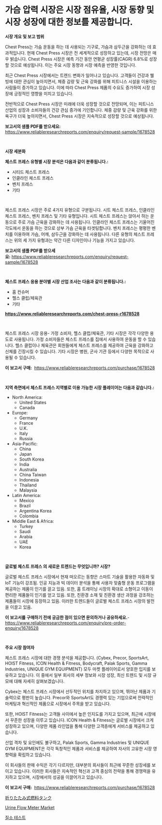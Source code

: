 <p><h1>가슴 압력 시장은 시장 점유율, 시장 동향 및 시장 성장에 대한 정보를 제공합니다.</h1></p><p><strong>시장 개요 및 보고 범위</strong></p>
<p><p>Chest Press는 가슴 운동을 하는 데 사용되는 기구로, 가슴과 삼두근을 강화하는 데 효과적입니다. 현재 Chest Press 시장은 전 세계적으로 성장하고 있는데, 시장 전망은 매우 밝습니다. Chest Press 시장은 예측 기간 동안 연평균 성장률(CAGR) 6.8%로 성장할 것으로 예상됩니다. 이는 주요 시장 동향과 시장 예측을 반영한 것입니다. </p><p>최근 Chest Press 시장에서는 트렌드 변화가 일어나고 있습니다. 고객들이 건강과 웰빙에 대한 관심이 높아지면서, 체중 감량 및 근육 강화를 위해 피트니스 시설을 이용하는 사람들이 증가하고 있습니다. 이에 따라 Chest Press 제품의 수요도 증가하여 시장 성장에 긍정적인 영향을 미치고 있습니다.</p><p>전반적으로 Chest Press 시장은 미래에 더욱 성장할 것으로 전망되며, 이는 피트니스 산업의 성장과 소비자들의 건강 관심 증가에 기인합니다. 체중 감량 및 근육 강화를 위한 욕구가 더욱 높아지면서, Chest Press 시장은 지속적으로 성장할 것으로 예상됩니다.</p></p>
<p><strong>보고서의 샘플 PDF를 받으세요:</strong> <a href="https://www.reliableresearchreports.com/enquiry/request-sample/1678528">https://www.reliableresearchreports.com/enquiry/request-sample/1678528</a></p>
<p>&nbsp;</p>
<p><strong>시장 세분화</strong></p>
<p><strong>체스트 프레스 유형별 시장 분석은 다음과 같이 분류됩니다.:</strong></p>
<p><ul><li>시티드 체스트 프레스</li><li>인클라인 체스트 프레스</li><li>벤치 프레스</li><li>기타</li></ul></p>
<p>&nbsp;</p>
<p><p>체스트 프레스 시장은 주로 4가지 유형으로 구분됩니다. 시트 체스트 프레스, 인클라인 체스트 프레스, 벤치 프레스 및 기타 유형입니다. 시트 체스트 프레스는 앉아서 하는 운동으로 주로 가슴 근육을 강화하는 데 사용됩니다. 인클라인 체스트 프레스는 기울어진 각도에서 운동을 하는 것으로 상부 가슴 근육을 타겟팅합니다. 벤치 프레스는 평평한 벤치를 이용하여 가슴, 어깨, 삼두근을 강화하는 데 사용됩니다. 다른 유형의 체스트 프레스는 위의 세 가지 유형과는 약간 다른 디자인이나 기능을 가지고 있습니다.</p></p>
<p><strong>보고서의 샘플 PDF를 받으세요:</strong>&nbsp;<a href="https://www.reliableresearchreports.com/enquiry/request-sample/1678528">https://www.reliableresearchreports.com/enquiry/request-sample/1678528</a></p>
<p>&nbsp;</p>
<p><strong> 체스트 프레스 응용 분야별 시장 산업 조사는 다음과 같이 분류됩니다.:</strong></p>
<p><ul><li>홈 컨슈머</li><li>헬스 클럽/체육관</li><li>기타</li></ul></p>
<p><strong><a href="https://www.reliableresearchreports.com/chest-press-r1678528">https://www.reliableresearchreports.com/chest-press-r1678528</a></strong></p>
<p>&nbsp;</p>
<p><p>체스트 프레스 시장 응용- 가정 소비자, 헬스 클럽/체육관, 기타 시장은 각각 다양한 용도로 사용됩니다. 가정 소비자들은 체스트 프레스를 집에서 사용하여 운동을 할 수 있습니다. 헬스 클럽이나 체육관은 회원들에게 체스트 프레스를 제공하여 근육을 강화하고 신체를 긴장시킬 수 있습니다. 기타 시장은 병원, 군사 기관 등에서 다양한 목적으로 사용될 수 있습니다.</p></p>
<p><strong>이 보고서 구매:</strong>&nbsp; <a href="https://www.reliableresearchreports.com/purchase/1678528">https://www.reliableresearchreports.com/purchase/1678528</a></p>
<p>&nbsp;</p>
<p><strong>지역 측면에서 체스트 프레스 지역별로 이용 가능한 시장 플레이어는 다음과 같습니다.:</strong></p>
<p><ul>
    <li>
        North America:
        <ul>
            <li>United States</li>
            <li>Canada</li>
        </ul>
    </li>
    <li>
        Europe:
        <ul>
            <li>Germany</li>
            <li>France</li>
            <li>U.K.</li>
            <li>Italy</li>
            <li>Russia</li>
        </ul>
    </li>
    <li>
        Asia-Pacific:
        <ul>
            <li>China</li>
            <li>Japan</li>
            <li>South Korea</li>
            <li>India</li>
            <li>Australia</li>
            <li>China Taiwan</li>
            <li>Indonesia</li>
            <li>Thailand</li>
            <li>Malaysia</li>
        </ul>
    </li>
    <li>
        Latin America:
        <ul>
            <li>Mexico</li>
            <li>Brazil</li>
            <li>Argentina Korea</li>
            <li>Colombia</li>
        </ul>
    </li>
    <li>
        Middle East & Africa:
        <ul>
            <li>Turkey</li>
            <li>Saudi</li>
            <li>Arabia</li>
            <li>UAE</li>
            <li>Korea</li>
        </ul>
    </li>
    </ul></p>
<p>&nbsp;</p>
<p><strong>글로벌 체스트 프레스 의 새로운 트렌드는 무엇입니까? 시장?</strong></p>
<p><p>글로벌 체스트 프레스 시장에서 현재 떠오르는 동향은 스마트 기술을 활용한 자동화 및 IoT 기능이 강조됨. 인공 지능과 빅 데이터 분석을 통해 사용자 맞춤형 운동 프로그램을 제공하는 제품이 인기를 끌고 있음. 또한, 홈 트레이닝 시장의 확대로 소형이고 이동이 편리한 제품들이 인기를 얻고 있음. 또한, 친환경 소재 및 친환경 생산 과정을 강조하는 제품들이 시장에 등장하고 있음. 이러한 트렌드들이 글로벌 체스트 프레스 시장의 발전을 이끌고 있음.</p></p>
<p><strong>이 보고서를 구매하기 전에 궁금한 점이 있으면 문의하거나 공유하세요.</strong>- <a href="https://www.reliableresearchreports.com/enquiry/pre-order-enquiry/1678528">https://www.reliableresearchreports.com/enquiry/pre-order-enquiry/1678528</a></p>
<p>&nbsp;</p>
<p><strong>주요 시장 참여자</strong></p>
<p><p>체스트 프레스 시장에 대한 경쟁 분석을 제공합니다. (Cybex, Precor, SportsArt, HOIST Fitness, ICON Health & Fitness, Bodycraft, Palak Sports, Gamma Industries, UNIQUE GYM EQUIPMENT) 모두 마켓 플레이어로서 양호한 입지를 보유하고 있습니다. 이 중에서 일부 회사의 세부 정보와 시장 성장, 최신 트렌드 및 시장 규모에 대해 자세히 살펴보겠습니다.</p><p>Cybex는 체스트 프레스 시장에서 선두적인 위치를 차지하고 있으며, 뛰어난 제품과 기술력으로 평판이 높습니다. Precor와 SportsArt도 경쟁력 있는 기업으로써 전략적인 마케팅과 혁신적인 제품으로 시장에서 주목을 받고 있습니다.</p><p>또한, HOIST Fitness는 고객들 사이에서 높은 인지도를 가지고 있으며, 최근에 시장에서 꾸준한 성장을 이루고 있습니다. ICON Health & Fitness는 글로벌 시장에서 크게 성장하고 있으며, 다양한 제품 라인업을 통해 다양한 고객층에게 서비스를 제공하고 있습니다.</p><p>산업 격차 및 요인에도 불구하고, Palak Sports, Gamma Industries 및 UNIQUE GYM EQUIPMENT은 각각 독창적인 제품과 서비스를 제공하여 자사의 고유한 시장 영향력을 확립하고 있습니다.</p><p>이 회사들의 판매 수익은 각기 다르지만, 대부분의 회사들이 최근에 꾸준한 성장세를 보이고 있습니다. 이러한 회사들은 지속적인 혁신과 고객 중심의 전략을 통해 경쟁력을 유지하고 있으며, 시장에서의 성공을 이끌어가고 있습니다.</p></p>
<p><strong>이 보고서 구매:</strong>&nbsp;&nbsp;<a href="https://www.reliableresearchreports.com/purchase/1678528">https://www.reliableresearchreports.com/purchase/1678528</a></p>
<p><p><a href="https://medium.com/@jerrycurtis23/%E3%82%B3%E3%83%A9%E3%83%97%E3%82%B7%E3%83%96%E3%83%AB%E7%87%83%E6%96%99%E3%82%BF%E3%83%B3%E3%82%AF%E5%B8%82%E5%A0%B4%E3%81%AF-%E5%B8%82%E5%A0%B4%E3%82%B7%E3%82%A7%E3%82%A2-%E3%82%B5%E3%82%A4%E3%82%BA-%E3%81%8A%E3%82%88%E3%81%B32031%E5%B9%B4%E3%81%BE%E3%81%A7%E3%81%AE%E4%BA%88%E6%B8%AC%E3%81%AB%E7%84%A6%E7%82%B9%E3%82%92%E5%BD%93%E3%81%A6%E3%81%A6%E3%81%84%E3%81%BE%E3%81%99-eed42adb1ee8">折りたたみ式燃料タンク</a></p><p><a href="https://github.com/Sinjinluong3e0awx2m195k76/Market-Research-Report-List-2/blob/main/urine-flow-meter-market.md">Urine Flow Meter Market</a></p><p><a href="https://medium.com/@goonfghyt6587/%EC%A7%88%EC%86%8C-%EC%8B%9C%ED%97%98-%EC%8B%9C%EC%9E%A5-%EA%B7%9C%EB%AA%A8%EB%8A%94-%EC%84%B8%EA%B3%84-%EC%82%B0%EC%97%85%EC%97%90%EC%84%9C-%EC%B5%9C%EC%83%81%EC%9D%98-%EB%A7%88%EC%BC%80%ED%8C%85-%EC%B1%84%EB%84%90%EC%9D%84-%EB%B3%B4%EC%97%AC%EC%A4%8D%EB%8B%88%EB%8B%A4-01ba881ce469">질소 테스트</a></p></p>